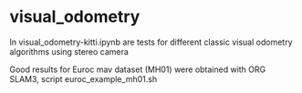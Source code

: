 # visual_odometry

In visual_odometry-kitti.ipynb are tests for different classic visual odometry algorithms using stereo camera

Good results for Euroc mav dataset (MH01) were obtained with ORG SLAM3, script euroc_example_mh01.sh
